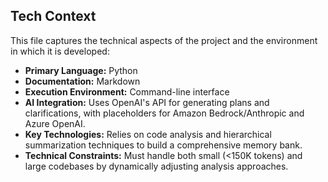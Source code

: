 ## Tech Context

This file captures the technical aspects of the project and the environment in which it is developed:

- **Primary Language:** Python
- **Documentation:** Markdown
- **Execution Environment:** Command-line interface
- **AI Integration:** Uses OpenAI's API for generating plans and clarifications, with placeholders for Amazon Bedrock/Anthropic and Azure OpenAI.
- **Key Technologies:** Relies on code analysis and hierarchical summarization techniques to build a comprehensive memory bank.
- **Technical Constraints:** Must handle both small (<150K tokens) and large codebases by dynamically adjusting analysis approaches.